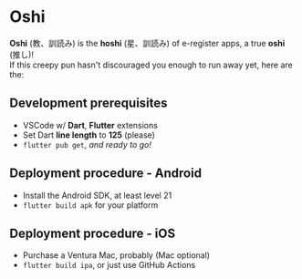 # Oshi
**Oshi** (教、訓読み) is the **hoshi** (星、訓読み) of e-register apps, a true **oshi** (推し)!  
If this creepy pun hasn't discouraged you enough to run away yet, here are the:

## Development prerequisites
- VSCode w/ **Dart**, **Flutter** extensions
- Set Dart **line length** to **125** (please)
- `flutter pub get`, *and ready to go!*

## Deployment procedure - Android
- Install the Android SDK, at least level 21
- `flutter build apk` for your platform

## Deployment procedure - iOS
- Purchase a Ventura Mac, probably (Mac optional)
- `flutter build ipa`, or just use GitHub Actions


